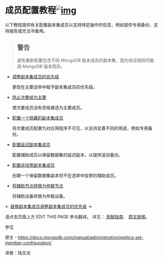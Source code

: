 # 成员配置教程[![img](https://www.mongodb.com/docs/manual/assets/link.svg)](https://www.mongodb.com/docs/manual/administration/replica-set-member-configuration/#member-configuration-tutorials)

以下教程提供有关配置副本集成员以支持特定操作的信息，例如提供专用备份、支持报告或充当冷备用。

>## 警告
>
>避免重新配置包含不同 MongoDB 版本成员的副本集，因为验证规则可能因 MongoDB 版本而异。



- [调整副本集成员的优先级](https://www.mongodb.com/docs/manual/tutorial/adjust-replica-set-member-priority/)

  更改在主要选举中赋予副本集成员的优先级。

- [防止次要成为主要](https://www.mongodb.com/docs/manual/tutorial/configure-secondary-only-replica-set-member/)

  使次要成员没有资格被选为主要成员。

- [配置一个隐藏的副本集成员](https://www.mongodb.com/docs/manual/tutorial/configure-a-hidden-replica-set-member/)

  将次要成员配置为对应用程序不可见，以支持显着不同的用途，例如专用备份。

- [配置延迟副本集成员](https://www.mongodb.com/docs/manual/tutorial/configure-a-delayed-replica-set-member/)

  配置辅助成员以保留数据集的延迟副本，以提供滚动备份。

- [配置非投票副本集成员](https://www.mongodb.com/docs/manual/tutorial/configure-a-non-voting-replica-set-member/)

  创建一个保留数据集副本但不在选举中投票的辅助成员。

- [将辅助节点转换为仲裁节点](https://www.mongodb.com/docs/manual/tutorial/convert-secondary-into-arbiter/)

  将辅助设备转换为仲裁设备。

←  [替换副本集成员](https://www.mongodb.com/docs/manual/tutorial/replace-replica-set-member/)[调整副本集成员的优先级](https://www.mongodb.com/docs/manual/tutorial/adjust-replica-set-member-priority/) →

请点击页面上方 EDIT THIS PAGE 参与翻译。
详见：
[贡献指南]( https://github.com/JinMuInfo/MongoDB-Manual-zh/blob/master/CONTRIBUTING.md )、
[原文链接](  https://docs.mongodb.com/manual/administration/replica-set-member-configuration/  )。

 参见

原文 - https://docs.mongodb.com/manual/administration/replica-set-member-configuration/ 

译者：陆文龙

